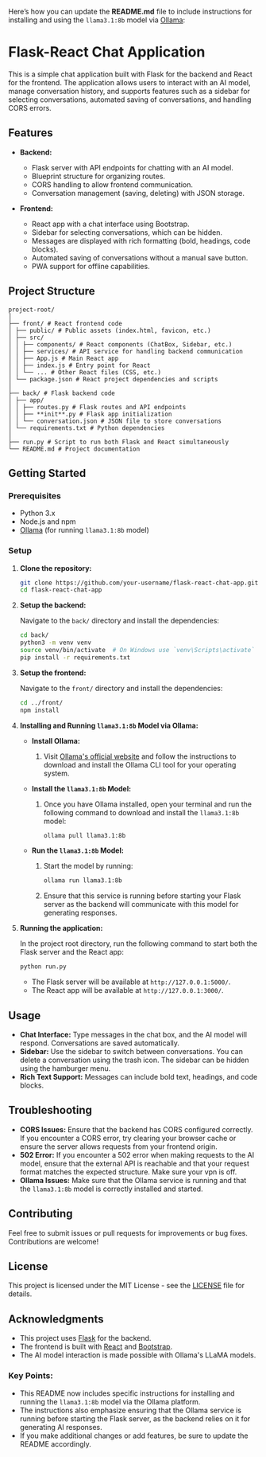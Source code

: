 Here’s how you can update the **README.md** file to include instructions for installing and using the `llama3.1:8b` model via [Ollama](https://ollama.com/):

# Flask-React Chat Application

This is a simple chat application built with Flask for the backend and React for the frontend. The application allows users to interact with an AI model, manage conversation history, and supports features such as a sidebar for selecting conversations, automated saving of conversations, and handling CORS errors.

## Features

- **Backend:**

  - Flask server with API endpoints for chatting with an AI model.
  - Blueprint structure for organizing routes.
  - CORS handling to allow frontend communication.
  - Conversation management (saving, deleting) with JSON storage.

- **Frontend:**
  - React app with a chat interface using Bootstrap.
  - Sidebar for selecting conversations, which can be hidden.
  - Messages are displayed with rich formatting (bold, headings, code blocks).
  - Automated saving of conversations without a manual save button.
  - PWA support for offline capabilities.

## Project Structure

```
project-root/
│
├── front/ # React frontend code
│ ├── public/ # Public assets (index.html, favicon, etc.)
│ ├── src/
│ │ ├── components/ # React components (ChatBox, Sidebar, etc.)
│ │ ├── services/ # API service for handling backend communication
│ │ ├── App.js # Main React app
│ │ ├── index.js # Entry point for React
│ │ └── ... # Other React files (CSS, etc.)
│ └── package.json # React project dependencies and scripts
│
├── back/ # Flask backend code
│ ├── app/
│ │ ├── routes.py # Flask routes and API endpoints
│ │ ├── **init**.py # Flask app initialization
│ │ └── conversation.json # JSON file to store conversations
│ └── requirements.txt # Python dependencies
│
├── run.py # Script to run both Flask and React simultaneously
└── README.md # Project documentation
```

## Getting Started

### Prerequisites

- Python 3.x
- Node.js and npm
- [Ollama](https://ollama.com) (for running `llama3.1:8b` model)

### Setup

1. **Clone the repository:**

   ```bash
   git clone https://github.com/your-username/flask-react-chat-app.git
   cd flask-react-chat-app

   ```

2. **Setup the backend:**

   Navigate to the `back/` directory and install the dependencies:

   ```bash
   cd back/
   python3 -m venv venv
   source venv/bin/activate  # On Windows use `venv\Scripts\activate`
   pip install -r requirements.txt
   ```

3. **Setup the frontend:**

   Navigate to the `front/` directory and install the dependencies:

   ```bash
   cd ../front/
   npm install
   ```

4. **Installing and Running `llama3.1:8b` Model via Ollama:**

   - **Install Ollama:**

     1. Visit [Ollama's official website](https://ollama.com) and follow the instructions to download and install the Ollama CLI tool for your operating system.

   - **Install the `llama3.1:8b` Model:**

     1. Once you have Ollama installed, open your terminal and run the following command to download and install the `llama3.1:8b` model:

        ```bash
        ollama pull llama3.1:8b
        ```

   - **Run the `llama3.1:8b` Model:**

     1. Start the model by running:

        ```bash
        ollama run llama3.1:8b
        ```

     2. Ensure that this service is running before starting your Flask server as the backend will communicate with this model for generating responses.

5. **Running the application:**

   In the project root directory, run the following command to start both the Flask server and the React app:

   ```bash
   python run.py
   ```

   - The Flask server will be available at `http://127.0.0.1:5000/`.
   - The React app will be available at `http://127.0.0.1:3000/`.

## Usage

- **Chat Interface:** Type messages in the chat box, and the AI model will respond. Conversations are saved automatically.
- **Sidebar:** Use the sidebar to switch between conversations. You can delete a conversation using the trash icon. The sidebar can be hidden using the hamburger menu.
- **Rich Text Support:** Messages can include bold text, headings, and code blocks.

## Troubleshooting

- **CORS Issues:** Ensure that the backend has CORS configured correctly. If you encounter a CORS error, try clearing your browser cache or ensure the server allows requests from your frontend origin.
- **502 Error:** If you encounter a 502 error when making requests to the AI model, ensure that the external API is reachable and that your request format matches the expected structure. Make sure your vpn is off.
- **Ollama Issues:** Make sure that the Ollama service is running and that the `llama3.1:8b` model is correctly installed and started.

## Contributing

Feel free to submit issues or pull requests for improvements or bug fixes. Contributions are welcome!

## License

This project is licensed under the MIT License - see the [LICENSE](LICENSE) file for details.

## Acknowledgments

- This project uses [Flask](https://flask.palletsprojects.com/) for the backend.
- The frontend is built with [React](https://reactjs.org/) and [Bootstrap](https://getbootstrap.com/).
- The AI model interaction is made possible with Ollama's LLaMA models.

### Key Points:

- This README now includes specific instructions for installing and running the `llama3.1:8b` model via the Ollama platform.
- The instructions also emphasize ensuring that the Ollama service is running before starting the Flask server, as the backend relies on it for generating AI responses.
- If you make additional changes or add features, be sure to update the README accordingly.
